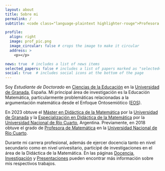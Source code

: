 ```yaml
---
layout: about
title: Sobre mi
permalink: /
subtitle: <code class="language-plaintext highlighter-rouge">Profesora de Matemática</code>

profile:
  align: right
  image: prof_pic.png
  image_circular: false # crops the image to make it circular
  address: >
    <p></p>

news: true  # includes a list of news items
selected_papers: false # includes a list of papers marked as "selected={true}"
social: true  # includes social icons at the bottom of the page
---
```


Soy *Estudiante de Doctorado* en [Ciencias de la Educación](https://doctorados.ugr.es/cienciaseducacion/) en la [Universidad de Granada](https://www.ugr.es/), España. Mi principal área de investigación es la Educación Matemática, particularmente problemáticas relacionadas a la argumentación matemática desde el Enfoque Ontosemiótico ([EOS](https://enfoqueontosemiotico.ugr.es/)). 

En 2023 obtuve el [Máster en Didáctica de la Matemática](https://www.ugr.es/estudiantes/master-doctorados/master-universitario-didactica-matematica-1) por la [Universidad de Granada](https://www.ugr.es/) y la [Especialización en Didáctica de la Matemática](https://www.exa.unrc.edu.ar/especializacion-en-didactica-de-la-matematica/) por la [Universidad Nacional de Río Cuarto](https://www.unrc.edu.ar/), Argentina. Previamente, en 2018 obtuve el grado de [Profesora de Matemática](https://www.unrc.edu.ar/unrc/carreras/exa_prof_matematica.php) en la [Universidad Nacional de Río Cuarto](https://www.unrc.edu.ar/).

Durante mi carrera profesional, además de ejercer docencia tanto en nivel secundario como en nivel univesitario, participé de investigaciones en el área de la Didáctica de la Matemática. En las páginas [Docencia](/teaching/), [Investigación](/research/) y [Presentaciones](https://bmilanesio.github.io/presentations/) pueden encontrar más información sobre mis respectivos trabajos.
